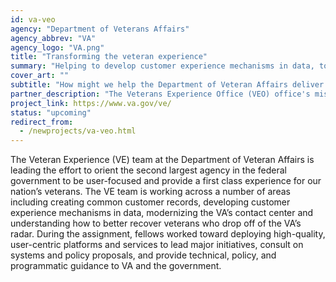 ```yaml
---
id: va-veo
agency: "Department of Veterans Affairs"
agency_abbrev: "VA"
agency_logo: "VA.png"
title: "Transforming the veteran experience"
summary: "Helping to develop customer experience mechanisms in data, tools, and technology to enable the U.S. Department of Veterans Affairs to deliver the best experience to veterans, families, caregivers, and survivors"
cover_art: ""
subtitle: "How might we help the Department of Veteran Affairs deliver more veteran-centered services and care?"
partner_description: "The Veterans Experience Office (VEO) office's mission is to enable VA to be the leading customer service organization in government so that Veterans, their families, caregivers and survivors Choose VA."
project_link: https://www.va.gov/ve/
status: "upcoming"
redirect_from:
  - /newprojects/va-veo.html
---
```

The Veteran Experience (VE) team at the Department of Veteran Affairs is leading the effort to orient the second largest agency in the federal government to be user-focused and provide a first class experience for our nation’s veterans. The VE team is working across a number of areas including creating common customer records, developing customer experience mechanisms in data, modernizing the VA’s contact center and understanding how to better recover veterans who drop off of the VA’s radar. During the assignment, fellows worked toward deploying high-quality, user-centric platforms and services to lead major initiatives, consult on systems and policy proposals, and provide technical, policy, and programmatic guidance to VA and the government.
